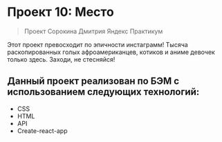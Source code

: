 # Проект 10: Место

> Проект Сорокина Дмитрия Яндекс Практикум

Этот проект превосходит по эпичности инстаграмм!
Тысяча раскопированных голых афроамериканцев, котиков и аниме девочек только здесь.
Заходи, не стесняйся!

## Данный проект реализован по БЭМ с использованием следующих технологий:

* CSS
* HTML
* API
* Create-react-app